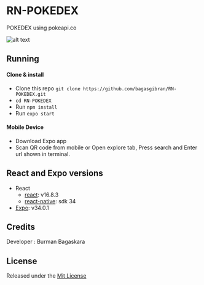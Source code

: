 # RN-POKEDEX
POKEDEX using pokeapi.co

![alt text](https://youtu.be/fEGZl_Ja7XI)

## Running

#### Clone & install

* Clone this repo `git clone https://github.com/bagasgibran/RN-POKEDEX.git`
* `cd RN-POKEDEX`
* Run `npm install`
* Run `expo start`

#### Mobile Device
* Download Expo app
* Scan QR code from mobile or Open explore tab, Press search and Enter url shown in terminal.

## React and Expo versions

* React
  * [react](https://github.com/facebook/react): v16.8.3
  * [react-native](https://github.com/expo/react-native/archive/sdk-34.0.0.tar.gz): sdk 34
* [Expo](https://expo.io): v34.0.1

## Credits

Developer : Burman Bagaskara

## License

Released under the [Mit License](https://opensource.org/licenses/MIT)

